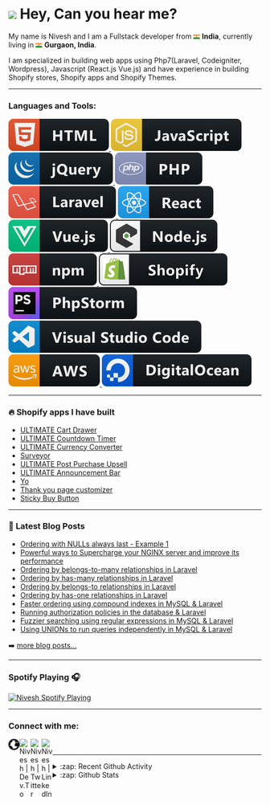<h1><img src="https://emojis.slackmojis.com/emojis/images/1531849430/4246/blob-sunglasses.gif?1531849430" width="30"/> Hey, Can you hear me?</h1>


<p>My name is Nivesh and I am a Fullstack developer from <img src="https://raw.githubusercontent.com/niveshsaharan/niveshsaharan/master/icons/IN.png" width="13"/> <b>India</b>, currently living in <img src="https://raw.githubusercontent.com/niveshsaharan/niveshsaharan/master/icons/IN.png" width="13"/> <b>Gurgaon, India</b>. 

I am specialized in building web apps using Php7(Laravel, Codeigniter, Wordpress), Javascript (React.js Vue.js) and have experience in building Shopify stores, Shopify apps and Shopify Themes.</p>

---

### Languages and Tools:

<a href="#">
  <img src="https://github.com/niveshsaharan/niveshsaharan/raw/master/icons/html.svg" alt="HTML" />
</a> 

<a href="#">
  <img src="https://github.com/niveshsaharan/niveshsaharan/raw/master/icons/js.svg" alt="JavaScript" />
</a> 

<a href="#">
  <img src="https://github.com/niveshsaharan/niveshsaharan/raw/master/icons/jquery.svg" alt="jQuery" />
</a> 

<a href="#">
  <img src="https://github.com/niveshsaharan/niveshsaharan/raw/master/icons/php.svg" alt="Php" />
</a> 

<a href="#">
  <img src="https://github.com/niveshsaharan/niveshsaharan/raw/master/icons/laravel.svg" alt="Laravel" />
</a> 

<a href="#">
  <img src="https://github.com/niveshsaharan/niveshsaharan/raw/master/icons/react.svg" alt="React" />
</a> 
<a href="#">
  <img src="https://github.com/niveshsaharan/niveshsaharan/raw/master/icons/vue.svg" alt="Vue.js" />
</a> 

<a href="#">
  <img src="https://github.com/niveshsaharan/niveshsaharan/raw/master/icons/nodejs.svg" alt="Node.js" />
</a> 
<a href="#">
  <img src="https://github.com/niveshsaharan/niveshsaharan/raw/master/icons/npm.svg" alt="npm" />
</a> 

<a href="#">
  <img src="https://github.com/niveshsaharan/niveshsaharan/raw/master/icons/shopify.svg" alt="Shopify" />
</a> 

<a href="#">
  <img src="https://github.com/niveshsaharan/niveshsaharan/raw/master/icons/jetbrains_phpstorm.svg" alt="PhpStorm" />
</a> 

<a href="#">
  <img src="https://github.com/niveshsaharan/niveshsaharan/raw/master/icons/visualstudio_code.svg" alt="Visual Studio Code" />
</a> 

<a href="#">
  <img src="https://github.com/niveshsaharan/niveshsaharan/raw/master/icons/aws.svg" alt="AWS" />
</a> 
<a href="#">
  <img src="https://github.com/niveshsaharan/niveshsaharan/raw/master/icons/digitalocean.svg" alt="Digital ocean" />
</a> 

---

### 🔥 Shopify apps I have built

<!-- SHOPIFY-APPS-LIST:START -->
- [ULTIMATE Cart Drawer](https://apps.shopify.com/ultimate-cart-drawer)
- [ULTIMATE Countdown Timer](https://apps.shopify.com/ultimate-countdown-timer)
- [ULTIMATE Currency Converter](https://apps.shopify.com/ultimate-currency-converter)
- [Surveyor](https://apps.shopify.com/surveyor)
- [ULTIMATE Post Purchase Upsell](https://apps.shopify.com/profit-panda)
- [ULTIMATE Announcement Bar](https://apps.shopify.com/ultimate-announcement-bar-1)
- [Yo](https://apps.shopify.com/yo)
- [Thank you page customizer](https://apps.shopify.com/thank-you-page)
- [Sticky Buy Button](#)
<!-- SHOPIFY-APPS-LIST:END -->

---

### 📕 Latest Blog Posts

<!-- BLOG-POST-LIST:START -->
- [Ordering with NULLs always last - Example 1](https://nive.sh/ordering-with-NULLs-always-last-part-1)
- [Powerful ways to Supercharge your NGINX server and improve its performance](https://nive.sh/powerful-ways-to-supercharge-your-nginx-server-and-improve-its-performance)
- [Ordering by belongs-to-many relationships in Laravel](https://nive.sh/ordering-by-belongs-to-many-relationships)
- [Ordering by has-many relationships in Laravel](https://nive.sh/ordering-by-has-many-relationships)
- [Ordering by belongs-to relationships in Laravel](https://nive.sh/ordering-by-belongs-to-relationships)
- [Ordering by has-one relationships in Laravel](https://nive.sh/ordering-by-has-one-relationships)
- [Faster ordering using compound indexes in MySQL & Laravel](https://nive.sh/faster-ordering-using-compound-indexes)
- [Running authorization policies in the database & Laravel](https://nive.sh/running-authorization-policies-in-the-database)
- [Fuzzier searching using regular expressions in MySQL & Laravel](https://nive.sh/fuzzier-searching-using-regular-expressions)
- [Using UNIONs to run queries independently in MySQL & Laravel](https://nive.sh/using-UNIONs-to-run-queries-independently)
<!-- BLOG-POST-LIST:END -->

➡️ [more blog posts...](https://nive.sh)

---

### Spotify Playing 🎧
[<img src="https://niveshsaharan-spotify-planing.vercel.app/api/spotify-playing" alt="Nivesh Spotify Playing" width="350" />](https://open.spotify.com/user/swyqyimdc12jajde4vpwd2x1b)

---

### Connect with me:

[<img align="left" alt="nive.sh" width="22px" src="https://raw.githubusercontent.com/iconic/open-iconic/master/svg/globe.svg" />][website]
[<img align="left" alt="Nivesh | Dev.To" width="22px" src="https://cdn.jsdelivr.net/npm/simple-icons@v3/icons/dev-dot-to.svg" />][dev]
[<img align="left" alt="Nivesh | Twitter" width="22px" src="https://cdn.jsdelivr.net/npm/simple-icons@v3/icons/twitter.svg" />][twitter]
[<img align="left" alt="Nivesh | LinkedIn" width="22px" src="https://cdn.jsdelivr.net/npm/simple-icons@v3/icons/linkedin.svg" />][linkedin]

<br />

---

<details>
  <summary>:zap: Recent Github Activity</summary>
  
<!--START_SECTION:activity-->
1. 🎉 Merged PR [#3](https://github.com//niveshsaharan/shark/pull/3) in [niveshsaharan/shark](https://github.com//niveshsaharan/shark)
2. 💪 Opened PR [#3](https://github.com//niveshsaharan/shark/pull/3) in [niveshsaharan/shark](https://github.com//niveshsaharan/shark)
3. 🗣 Commented on [#551](https://github.com//osiset/laravel-shopify/issues/551) in [osiset/laravel-shopify](https://github.com//osiset/laravel-shopify)
4. 🗣 Commented on [#522](https://github.com//osiset/laravel-shopify/issues/522) in [osiset/laravel-shopify](https://github.com//osiset/laravel-shopify)
5. 🗣 Commented on [#551](https://github.com//osiset/laravel-shopify/issues/551) in [osiset/laravel-shopify](https://github.com//osiset/laravel-shopify)
<!--END_SECTION:activity-->

</details>

<details>
  <summary>:zap: Github Stats</summary>

  <img align="left" alt="Nivesh's Github Stats" src="https://github-readme-stats.codestackr.vercel.app/api?username=niveshsaharan&show_icons=true&hide_border=true" />

</details>

[website]: https://nive.sh
[twitter]: https://twitter.com/nivesh_saharan
[linkedin]: https://linkedin.com/in/niveshsaharan
[dev]: https://dev.to/niveshsaharan
